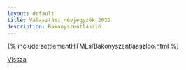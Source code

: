 ```yaml
---
layout: default
title: Választási névjegyzék 2022
description: Bakonyszentlászló
---
```


{% include settlementHTMLs/Bakonyszentlaaszloo.html %}

[Vissza](../)